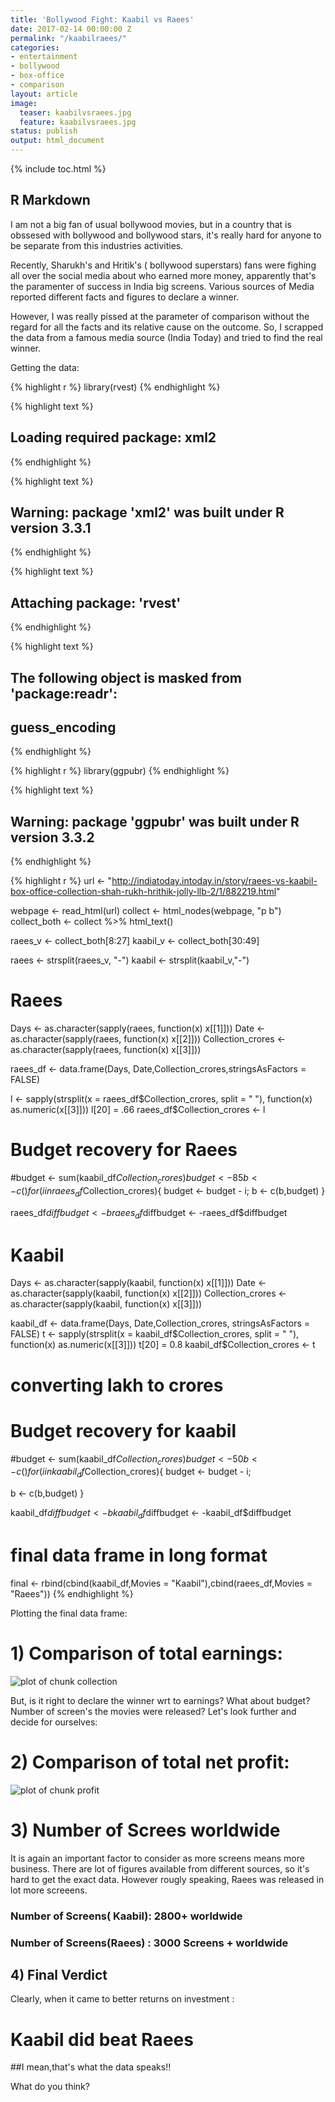 ```yaml
---
title: 'Bollywood Fight: Kaabil vs Raees'
date: 2017-02-14 00:00:00 Z
permalink: "/kaabilraees/"
categories:
- entertainment
- bollywood
- box-office
- comparison
layout: article
image:
  teaser: kaabilvsraees.jpg
  feature: kaabilvsraees.jpg
status: publish
output: html_document
---
```


{% include toc.html %}
 
## R Markdown
 
I am not a big fan of usual bollywood movies, but in a country that is obssesed with bollywood and bollywood stars, it's really hard for anyone to be separate from this industries activities.
 
Recently, Sharukh's and Hritik's ( bollywood superstars) fans were fighing all over the social media about who earned more money, apparently that's the paramenter of success in India big screens. Various sources of Media reported different facts and figures to declare a winner.
 
However, I was really pissed at the parameter of comparison without the regard for all the facts and its relative cause on the outcome. So, I scrapped the data  from a famous media source (India Today) and tried to find the real winner.
 
Getting the data:

{% highlight r %}
library(rvest)
{% endhighlight %}



{% highlight text %}
## Loading required package: xml2
{% endhighlight %}



{% highlight text %}
## Warning: package 'xml2' was built under R version 3.3.1
{% endhighlight %}



{% highlight text %}
## 
## Attaching package: 'rvest'
{% endhighlight %}



{% highlight text %}
## The following object is masked from 'package:readr':
## 
##     guess_encoding
{% endhighlight %}



{% highlight r %}
library(ggpubr)
{% endhighlight %}



{% highlight text %}
## Warning: package 'ggpubr' was built under R version 3.3.2
{% endhighlight %}



{% highlight r %}
url <- "http://indiatoday.intoday.in/story/raees-vs-kaabil-box-office-collection-shah-rukh-hrithik-jolly-llb-2/1/882219.html"
 
webpage <- read_html(url)
collect <- html_nodes(webpage, "p b")
collect_both <- collect %>% html_text()
 
 
raees_v <- collect_both[8:27]
kaabil_v <- collect_both[30:49]
 
raees <- strsplit(raees_v, "-")
kaabil <- strsplit(kaabil_v,"-")
# Raees 
Days <- as.character(sapply(raees, function(x) x[[1]]))
Date <- as.character(sapply(raees, function(x) x[[2]]))
Collection_crores <- as.character(sapply(raees, function(x) x[[3]]))
 
raees_df <- data.frame(Days, Date,Collection_crores,stringsAsFactors = FALSE)
 
l <- sapply(strsplit(x = raees_df$Collection_crores, split = " "), function(x) as.numeric(x[[3]]))
l[20] = .66
raees_df$Collection_crores <- l
 
# Budget recovery for Raees
#budget <- sum(kaabil_df$Collection_crores)
budget <- 85
b <- c()
for (i in raees_df$Collection_crores){
  budget <- budget - i;
  b <- c(b,budget)
}
 
raees_df$diffbudget <- b
raees_df$diffbudget <- -raees_df$diffbudget
 
# Kaabil 
 
 
Days <- as.character(sapply(kaabil, function(x) x[[1]]))
Date <- as.character(sapply(kaabil, function(x) x[[2]]))
Collection_crores <- as.character(sapply(kaabil, function(x) x[[3]]))
 
kaabil_df <- data.frame(Days, Date,Collection_crores, stringsAsFactors = FALSE)
t <- sapply(strsplit(x = kaabil_df$Collection_crores, split = " "), function(x) as.numeric(x[[3]]))
t[20] = 0.8
kaabil_df$Collection_crores <- t
# converting lakh to crores
 
# Budget recovery for kaabil
#budget <- sum(kaabil_df$Collection_crores)
budget <- 50
b <- c()
for (i in kaabil_df$Collection_crores){
  budget <- budget - i; 
  
  b <- c(b,budget)
  }
 
kaabil_df$diffbudget <- b
kaabil_df$diffbudget <- -kaabil_df$diffbudget
 
# final data frame in long format
final <- rbind(cbind(kaabil_df,Movies = "Kaabil"),cbind(raees_df,Movies = "Raees"))
{% endhighlight %}
 
Plotting the final data frame:
 
# 1) Comparison of total earnings:
![plot of chunk collection](/images/collection-1.png)
 
But, is it right to declare the winner wrt to earnings? What about budget? Number of screen's the movies were released?
Let's look further and decide for ourselves:
 
# 2) Comparison of total net profit:
![plot of chunk profit](/images/profit-1.png)
 
 
# 3) Number of Screes worldwide
 
It is again an important factor to consider as more screens means more business. There are lot of figures available from different sources, so it's hard to get the exact data. However rougly speaking, Raees was released in lot more screeens.
 
### Number of Screens( Kaabil): 2800+ worldwide
### Number of Screens(Raees) : 3000 Screens + worldwide
 
## 4) Final Verdict
 
Clearly, when it came to better returns on investment :
 
# Kaabil did beat Raees
 
##I mean,that's what the data speaks!!
 
What do you think?

